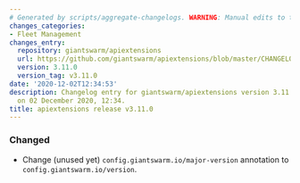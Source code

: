 ```yaml
---
# Generated by scripts/aggregate-changelogs. WARNING: Manual edits to this files will be overwritten.
changes_categories:
- Fleet Management
changes_entry:
  repository: giantswarm/apiextensions
  url: https://github.com/giantswarm/apiextensions/blob/master/CHANGELOG.md#3110---2020-12-02
  version: 3.11.0
  version_tag: v3.11.0
date: '2020-12-02T12:34:53'
description: Changelog entry for giantswarm/apiextensions version 3.11.0, published
  on 02 December 2020, 12:34.
title: apiextensions release v3.11.0
---
```


### Changed
- Change (unused yet) `config.giantswarm.io/major-version` annotation to `config.giantswarm.io/version`.

